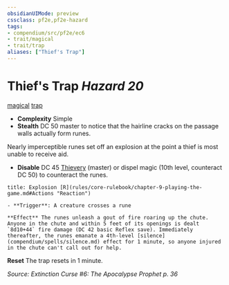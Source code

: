 ```yaml
---
obsidianUIMode: preview
cssclass: pf2e,pf2e-hazard
tags:
- compendium/src/pf2e/ec6
- trait/magical
- trait/trap
aliases: ["Thief's Trap"]
---
```

# Thief's Trap *Hazard 20*  
[magical](rules/traits/magical.md)  [trap](rules/traits/trap.md)  

- **Complexity** Simple
- **Stealth** DC 50 master to notice that the hairline cracks on the passage walls actually form runes.  

Nearly imperceptible runes set off an explosion at the point a thief is most unable to receive aid.

- **Disable** DC 45 [Thievery](compendium/skills.md#Thievery) (master) or dispel magic (10th level, counteract DC 50) to counteract the runes.  
     
```ad-embed-ability
title: Explosion [R](rules/core-rulebook/chapter-9-playing-the-game.md#Actions "Reaction")

- **Trigger**: A creature crosses a rune

**Effect** The runes unleash a gout of fire roaring up the chute. Anyone in the chute and within 5 feet of its openings is dealt `8d10+44` fire damage (DC 42 basic Reflex save). Immediately thereafter, the runes emanate a 4th-level [silence](compendium/spells/silence.md) effect for 1 minute, so anyone injured in the chute can't call out for help.
```

**Reset** The trap resets in 1 minute.  

*Source: Extinction Curse #6: The Apocalypse Prophet p. 36*